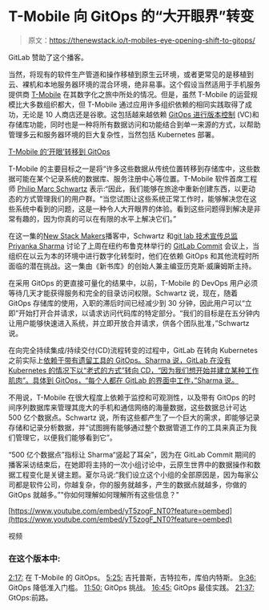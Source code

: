 # T-Mobile 向 GitOps 的“大开眼界”转变

> 原文：<https://thenewstack.io/t-mobiles-eye-opening-shift-to-gitops/>

GitLab 赞助了这个播客。

当然，将现有的软件生产管道和操作移植到原生云环境，或者更常见的是移植到云、裸机和本地服务器环境的混合环境，绝非易事。这个假设当然适用于手机服务提供商 [T-Mobile](https://www.t-mobile.com/) 在其数字化之旅中所处的情况。但是，虽然 T-Mobile 的运营规模比大多数组织都大，但 T-Mobile 通过应用许多组织依赖的相同实践取得了成功，无论是 10 人商店还是谷歌。这包括越来越依赖 [GitOps 进行版本控制](https://thenewstack.io/what-is-gitops-and-why-it-might-be-the-next-big-thing-for-devops/) (VC)和存储库功能，同时也是一种将所有数据访问和功能结合到单一来源的方式，以帮助管理多云和服务器环境的巨大复杂性，当然包括 Kubernetes 部署。

[T-Mobile 的‘开眼’转移到 GitOps](https://thenewstack.simplecast.com/episodes/t-mobiles-eye-opening-shift-to-gitops)

T-Mobile 的主要目标之一是将“许多这些数据从传统位置转移到存储库中，这些数据可能在某个记录系统的数据库、服务注册中心等位置。T-Mobile 软件首席工程师 [Philip Marc Schwartz](https://www.linkedin.com/in/philip-schwartz-a18126a) 表示:“因此，我们能够在旅途中重新创建东西，以更动态的方式管理我们的用户群。“当您试图让这些系统正常工作时，能够解决您在这些系统中看到的问题，这是一种令人大开眼界的体验。看到这些问题得到解决是非常有趣的，因为你真的可以在有限的水平上解决它们。”

在这一集的[New Stack Makers](https://thenewstack.io/podcasts/makers)播客中，Schwartz 和[git lab 技术宣传总监 Priyanka Sharma](https://twitter.com/pritianka) 讨论了上周在纽约布鲁克林举行的 [GitLab Commit](https://thenewstack.io/new-relic-expands-observability-platform-with-new-logging-tracing-and-services-metrics/) 会议上，当组织在以云为本的环境中进行数字化转型时，他们在依赖 GitOps 和其他流程时所面临的潜在挑战。这一集由《新书库》的创始人兼主编亚历克斯·威廉姆斯主持。

在采用 GitOps 的更直接可量化的结果中，以前，T-Mobile 的 DevOps 用户必须等待几天才能获得服务和完全的目录访问权限。Schwartz 说，现在，随着 GitOps 存储库的使用，入职的滞后时间已经减少到 30 分钟，因此用户可以“立即”开始打开合并请求，以请求访问代码库的特定部分。“我们的目标是在五分钟内让用户能够快速进入系统，并立即开放合并请求，供各个团队批准，”Schwartz 说。

在向完全持续集成/持续交付(CD)流程转变的过程中，GitLab 在转向 Kubernetes 之前实际上[依赖于带有遗留工具的 GitOps。Sharma 说，GitLab 在没有 Kubernetes 的情况下以“老式的方式”转向 CD，“因为我们想开始并建立某种工作肌肉”。具体到 GitOps，“每个人都在 GitLab 的界面中工作，”Sharma 说。](/gitlab-finds-the-best-path-to-continuous-delivery-with-legacy-systems/)

不用说，T-Mobile 在很大程度上依赖于监控和可观测性，以及带有 GitOps 的时间序列数据库来管理其庞大的手机和通信网络的海量数据，这些数据总计可达 500 亿个数据点。Schwartz 说，所有这些都产生了一个巨大的需求，即能够记录存储和记录分析数据，并“试图拥有能够通过整个数据管道工作的工具来真正为我们管理它，以便我们能够看到它”。

“500 亿个数据点”指标让 Sharma“竖起了耳朵”，因为在 GitLab Commit 期间的播客采访结束后，在她即将主持的一次小组讨论中，云原生世界中的数据操作和数据工程变化是关键主题。夏尔马说:“我们设立这个小组的全部原因是，因为每家公司都是软件公司，你越复杂，你的服务就越多，产生的数据点就越多，你做的 GitOps 就越多。”"你如何理解如何理解所有这些信息？"

[https://www.youtube.com/embed/yT5zogF_NT0?feature=oembed](https://www.youtube.com/embed/yT5zogF_NT0?feature=oembed)

视频

### 在这个版本中:

[2:17:](https://thenewstack.simplecast.com/episodes/t-mobiles-eye-opening-shift-to-gitops?t=2:17) 在 T-Mobile 的 GitOps。
[5:25:](https://thenewstack.simplecast.com/episodes/t-mobiles-eye-opening-shift-to-gitops?t=5:25) 吉托普斯，吉特拉布，库伯内特斯。
[9:36:](https://thenewstack.simplecast.com/episodes/t-mobiles-eye-opening-shift-to-gitops?t=9:36) GitOps 降低准入门槛。
[11:50:](https://thenewstack.simplecast.com/episodes/t-mobiles-eye-opening-shift-to-gitops?t=11:50) GitOps 挑战。
[16:45:](https://thenewstack.simplecast.com/episodes/t-mobiles-eye-opening-shift-to-gitops?t=16:45) GitOps 最佳实践。
[21:37:](https://thenewstack.simplecast.com/episodes/t-mobiles-eye-opening-shift-to-gitops?t=21:37) GtOps:前路。

<svg xmlns:xlink="http://www.w3.org/1999/xlink" viewBox="0 0 68 31" version="1.1"><title>Group</title> <desc>Created with Sketch.</desc></svg>
